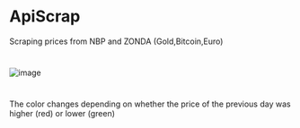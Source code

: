 # ApiScrap
Scraping prices from NBP and ZONDA (Gold,Bitcoin,Euro)
#
![image](https://user-images.githubusercontent.com/47647125/169373099-864ba7e0-938f-4e3c-9131-87db426d5d16.png)
#
The color changes depending on whether the price of the previous day was higher (red) or lower (green)

